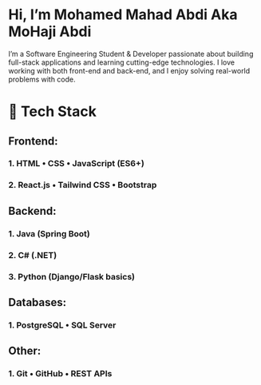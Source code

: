 # Hi, I’m Mohamed Mahad Abdi Aka MoHaji Abdi

I’m a Software Engineering Student & Developer passionate about building full-stack applications and learning cutting-edge technologies. I love working with both front-end and back-end, and I enjoy solving real-world problems with code.

# 🚀 Tech Stack

## Frontend:

###    1. HTML • CSS • JavaScript (ES6+)
  
###    2. React.js • Tailwind CSS • Bootstrap

## Backend:

  ###    1. Java (Spring Boot)
  
  ###    2. C# (.NET)
  
  ###    3. Python (Django/Flask basics)

## Databases:

###    1. PostgreSQL • SQL Server

## Other:

###   1.  Git • GitHub • REST APIs
